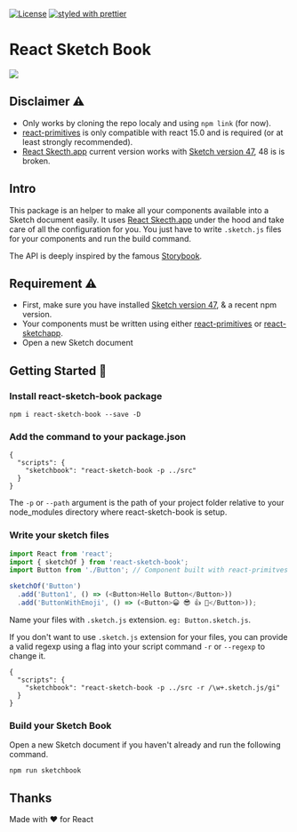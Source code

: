 [![License][license-image]][license-url]
[![styled with prettier][prettier-image]][prettier-url]

# React Sketch Book

![](https://github.com/frosato-ekino/react-sketch-book/blob/master/img/capture.png)

## Disclaimer :warning:
* Only works by cloning the repo localy and using ```npm link``` (for now).
* [react-primitives][react-primitives-url] is only compatible with react 15.0 and is required (or at least strongly recommended).
* [React Skecth.app][react-sketchapp-url] current version works with [Sketch version 47][sketch-url], 48 is is broken.

## Intro

This package is an helper to make all your components available into a Sketch document easily. 
It uses [React Skecth.app][react-sketchapp-url] under the hood and take care of all the configuration for you.
You just have to write ```.sketch.js``` files for your components and run the build command.

The API is deeply inspired by the famous [Storybook][storybook-url].



## Requirement :warning:
* First, make sure you have installed [Sketch version 47][sketch-url], & a recent npm version.
* Your components must be written using either [react-primitives][react-primitives-url] or [react-sketchapp][react-sketchapp-url].
* Open a new Sketch document 

## Getting Started :runner:

### Install react-sketch-book package

```
npm i react-sketch-book --save -D
```

### Add the command to your package.json

```
{
  "scripts": {
    "sketchbook": "react-sketch-book -p ../src"
  }
}
```
The `-p` or `--path` argument is the path of your project folder relative to your node_modules directory where react-sketch-book is setup.

### Write your sketch files

```js
import React from 'react';
import { sketchOf } from 'react-sketch-book';
import Button from './Button'; // Component built with react-primitves or react-sketchapp

sketchOf('Button')
  .add('Button1', () => (<Button>Hello Button</Button>))
  .add('ButtonWithEmoji', () => (<Button>😀 😎 👍 💯</Button>));
```
Name your files with `.sketch.js` extension. `eg: Button.sketch.js`.

If you don't want to use `.sketch.js` extension for your files, you can provide a valid regexp using a flag into your script command `-r` or `--regexp` to change it.
```
{
  "scripts": {
    "sketchbook": "react-sketch-book -p ../src -r /\w+.sketch.js/gi"
  }
}
```

### Build your Sketch Book

Open a new Sketch document if you haven't already and run the following command.

```
npm run sketchbook
```


## Thanks

Made with :hearts: for React

[sketch-url]: https://www.sketchapp.com/updates/
[storybook-url]: https://github.com/storybooks/storybook
[react-sketchapp-url]: https://github.com/airbnb/react-sketchapp
[react-primitives-url]: https://github.com/lelandrichardson/react-primitives
[prettier-image]: https://img.shields.io/badge/styled_with-prettier-ff69b4.svg?style=flat-square
[prettier-url]: https://github.com/prettier/prettier
[license-image]: https://img.shields.io/github/license/frosato-ekino/react-sketch-book.svg?style=flat-square
[license-url]: https://github.com/frosato-ekino/react-sketch-book/blob/master/LICENSE
